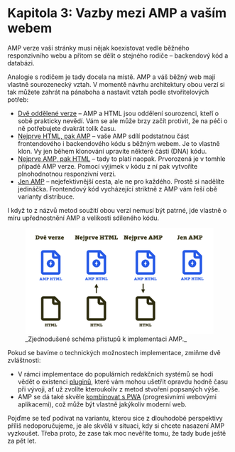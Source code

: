 # Kapitola 3: Vazby mezi AMP a vaším webem

AMP verze vaší stránky musí nějak koexistovat vedle běžného responzivního webu a přitom se dělit o stejného rodiče – backendový kód a databázi.

Analogie s rodičem je tady docela na místě. AMP a váš běžný web mají vlastně sourozenecký vztah. V momentě návrhu architektury obou verzí si tak můžete zahrát na pánaboha a nastavit vztah podle stvořitelových potřeb:

* [Dvě oddělené verze](amp-implementace-extra-verze.md) – AMP a HTML jsou oddělení sourozenci, kteří o sobě prakticky nevědí. Vám se ale může brzy začít protivit, že na péči o ně potřebujete dvakrát tolik času.
* [Nejprve HTML, pak AMP](amp-implementace-vyjimky.md) – vaše AMP sdílí podstatnou část frontendového i backendového kódu s běžným webem. Je to vlastně klon. Vy jen během klonování upravíte některé části (DNA) kódu.
* [Nejprve AMP, pak HTML](amp-implementace-nejprve-amp.md) – tady to platí naopak. Prvorozená je v tomhle případě AMP verze. Pomocí výjimek v kódu z ní pak vytvoříte plnohodnotnou responzivní verzi.
* [Jen AMP](amp-implementace-jen-amp.md) – nejefektivnější cesta, ale ne pro každého. Prostě si nadělíte jedináčka. Frontendový kód vycházející striktně z AMP vám řeší obě varianty distribuce.

I když to z názvů metod soužití obou verzí nemusí být patrné, jde vlastně o míru upřednostnění AMP a velikosti sdíleného kódu.

<figure>
<img src="../dist/images/original/vdamp/vazby.png" alt="">
<figcaption markdown="1">
_Zjednodušené schéma přístupů k implementaci AMP._
</figcaption>
</figure>

Pokud se bavíme o technických možnostech implementace, zmiňme dvě zvláštnosti:

* V rámci implementace do populárních redakčních systémů se hodí vědět o existenci [pluginů](amp-implementace-pluginy.md), které vám mohou ušetřit opravdu hodně času při vývoji, ať už zvolíte kteroukoliv z metod stvoření popsaných výše.
* AMP se dá také skvěle [kombinovat s PWA](amp-pwa.md) (progresivními webovými aplikacemi), což může být vlastně jakýkoliv moderní web.

Pojďme se teď podívat na variantu, kterou sice z dlouhodobé perspektivy příliš nedoporučujeme, je ale skvělá v situaci, kdy si chcete nasazení AMP vyzkoušet. Třeba proto, že zase tak moc nevěříte tomu, že tady bude ještě za pět let.
